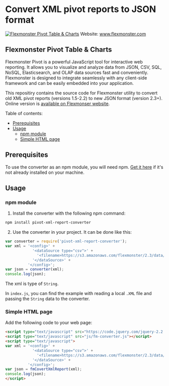 # Convert XML pivot reports to JSON format
[![Flexmonster Pivot Table & Charts](https://www.flexmonster.com/fm_uploads/2020/06/GitHub_fm.png)](https://flexmonster.com)
Website: www.flexmonster.com

## Flexmonster Pivot Table & Charts
Flexmonster Pivot is a powerful JavaScript tool for interactive web reporting. It allows you to visualize and analyze data from JSON, CSV, SQL, NoSQL, Elasticsearch, and OLAP data sources fast and conveniently. Flexmonster is designed to integrate seamlessly with any client-side framework and can be easily embedded into your application.

This repositiry contains the source code for Flexmonster utility to convert old XML pivot reports (versions 1.5-2.2) to new JSON format (version 2.3+).
Online version is [available on Flexmonser website](http://www.flexmonster.com/convert-xml-report/).

Table of contents:

- [Prerequisites](#prerequisites)
- [Usage](#usage)
    - [npm module](#npm-module)
    - [Simple HTML page](#simple-html-page)

## Prerequisites

To use the converter as an npm module, you will need npm. [Get it here](https://docs.npmjs.com/downloading-and-installing-node-js-and-npm) if it's not already installed on your machine.

## Usage

### npm module 

1. Install the converter with the following npm command:

```bash
npm install pivot-xml-report-converter
```

2. Use the converter in your project. It can be done like this:

```js
var converter = require('pivot-xml-report-converter');
var xml = '<config>' +
            '<dataSource type="csv">' +
              '<filename>https://s3.amazonaws.com/flexmonster/2.3/data/data.csv</filename>' +
            '</dataSource>' +
          '</config>';
var json = converter(xml);
console.log(json);
```

The xml is type of `String`. 

In `index.js`, you can find the example with reading a local `.XML` file and passing the `String` data to the converter.

### Simple HTML page

Add the following code to your web page:

```html
<script type="text/javascript" src="https://code.jquery.com/jquery-2.2.4.min.js"></script>
<script type="text/javascript" src="js/fm-converter.js"></script>
<script type="text/javascript">
var xml = '<config>' +
            '<dataSource type="csv">' +
              '<filename>https://s3.amazonaws.com/flexmonster/2.3/data/data.csv</filename>' +
            '</dataSource>' +
          '</config>';
var json = fmCovertXmlReport(xml);
console.log(json);
</script>
```
